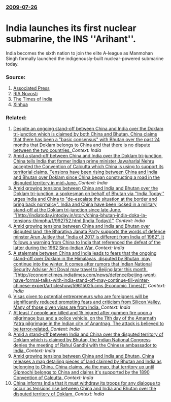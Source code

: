 ### [2009-07-26](/news/2009/07/26/index.md)

#  India launches its first nuclear submarine, the INS ''Arihant''. 

India becomes the sixth nation to join the elite A-league as Manmohan Singh formally launched the indigenously-built nuclear-powered submarine today.


### Source:

1. [Associated Press](http://www.google.com/hostednews/ap/article/ALeqM5hiPiYR-rKrgsS8wUjbq_h3BehtyAD99M2UK00)
2. [RIA Novosti](http://en.rian.ru/world/20090726/155628085.html)
3. [The Times of India](http://timesofindia.indiatimes.com/NEWS/City/Hyderabad/PM-launches-INS-Arihant-in-Visakhapatnam/articleshow/4820660.cms)
4. [Xinhua](http://news.xinhuanet.com/english/2009-07/26/content_11775324.htm)

### Related:

1. [Despite an ongoing stand-off between China and India over the Doklam tri-junction which is claimed by both China and Bhutan, China claims that there has been a "basic consensus" with Bhutan over the past 24 months that Doklam belongs to China and that there is no dispute between the two countries. ](/news/2017/07/6/despite-an-ongoing-stand-off-between-china-and-india-over-the-doklam-tri-junction-which-is-claimed-by-both-china-and-bhutan-china-claims-th.md) _Context: India_
2. [Amid a stand-off between China and India over the Doklam tri-junction, China tells India that former Indian prime minister Jawaharlal Nehru accepted the Convention of Calcutta which China is using to support its territorial claims. Tensions have been rising between China and India and Bhutan over Doklam since China began constructing a road in the disputed territory in mid-June. ](/news/2017/07/4/amid-a-stand-off-between-china-and-india-over-the-doklam-tri-junction-china-tells-india-that-former-indian-prime-minister-jawaharlal-nehru.md) _Context: India_
3. [Amid growing tensions between China and India and Bhutan over the Doklam tri-junction, a spokesman on behalf of Bhutan via ''India Today'' urges India and China to "de-escalate the situation at the border and bring back normalcy". India and China have been locked in a military stand-off at the Doklam tri-junction since late June. ''[http://indiatoday.intoday.in/story/china-bhutan-india-doka-la-tensions-thimphu/1/992752.html (India Today)]''](/news/2017/07/3/amid-growing-tensions-between-china-and-india-and-bhutan-over-the-doklam-tri-junction-a-spokesman-on-behalf-of-bhutan-via-india-today-u.md) _Context: India_
4. [Amid growing tensions between China and India and Bhutan over disputed land, the Bharatiya Janata Party supports the words of defence minster Arun Jaitley that "India of 2017 is different from India of 1962". It follows a warning from China to India that referenced the defeat of the latter during the 1962 Sino-Indian War. ](/news/2017/07/2/amid-growing-tensions-between-china-and-india-and-bhutan-over-disputed-land-the-bharatiya-janata-party-supports-the-words-of-defence-minste.md) _Context: India_
5. [A stalemate between China and India leads to fears that the ongoing stand-off over Doklam in the Himalayas, disputed by Bhutan, may continue into the winter. It comes after rumors that Indian National Security Adviser Ajit Doval may travel to Beijing later this month. ''[http://economictimes.indiatimes.com/news/defence/beijing-wont-have-formal-talks-with-india-stand-off-may-continue-till-winter-chinese-expert/articleshow/59615025.cms (Economic Times)]''](/news/2017/07/16/a-stalemate-between-china-and-india-leads-to-fears-that-the-ongoing-stand-off-over-doklam-in-the-himalayas-disputed-by-bhutan-may-continue.md) _Context: India_
6. [Visas given to potential entrepreneurs who are foreigners will be significantly reduced prompting fears and criticism from Silicon Valley. Many of those given visas are from India.  ](/news/2017/07/11/visas-given-to-potential-entrepreneurs-who-are-foreigners-will-be-significantly-reduced-prompting-fears-and-criticism-from-silicon-valley-m.md) _Context: India_
7. [At least 7 people are killed and 15 injured after gunmen fire upon a pilgrimage bus and a police vehicle, on the 11th day of the Amarnath Yatra pilgrimage in the Indian city of Anantnag. The attack is believed to be terror-related. ](/news/2017/07/10/at-least-7-people-are-killed-and-15-injured-after-gunmen-fire-upon-a-pilgrimage-bus-and-a-police-vehicle-on-the-11th-day-of-the-amarnath-ya.md) _Context: India_
8. [Amid a stand-off between India and China over the disputed territory of Doklam which is claimed by Bhutan, the Indian National Congress denies the meeting of Rahul Gandhi with the Chinese ambassador to India. ](/news/2017/07/10/amid-a-stand-off-between-india-and-china-over-the-disputed-territory-of-doklam-which-is-claimed-by-bhutan-the-indian-national-congress-deni.md) _Context: India_
9. [Amid growing tensions between China and India and Bhutan, China releases a map detailing pieces of land claimed by Bhutan and India as belonging to China. China claims, via the map, that territory up until Gipmochi belongs to China and claims it's supported by the 1890 Convention of Calcutta. ](/news/2017/07/1/amid-growing-tensions-between-china-and-india-and-bhutan-china-releases-a-map-detailing-pieces-of-land-claimed-by-bhutan-and-india-as-belon.md) _Context: India_
10. [China informs India that it must withdraw its troops for any dialogue to occur as tensions rise between China and India and Bhutan over the disputed territory of Doklam. ](/news/2017/06/30/china-informs-india-that-it-must-withdraw-its-troops-for-any-dialogue-to-occur-as-tensions-rise-between-china-and-india-and-bhutan-over-the.md) _Context: India_
